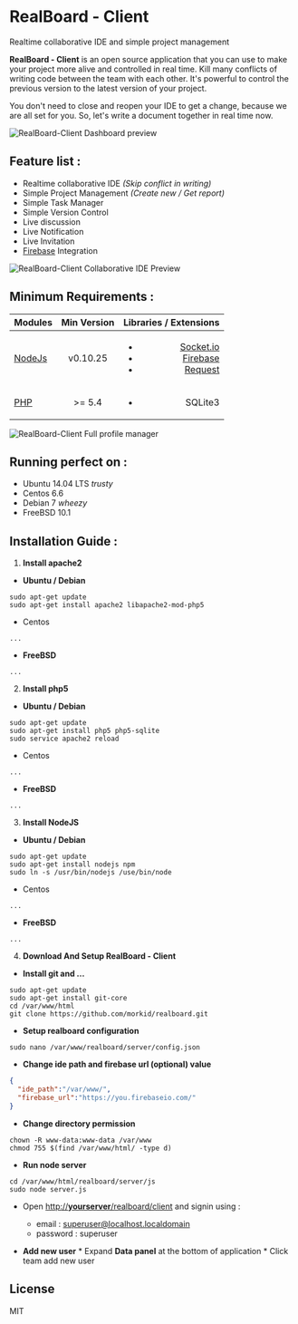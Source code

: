# RealBoard - Client #
Realtime collaborative IDE and simple project management

**RealBoard - Client** is an open source application that you can use to make your project more alive and controlled in real time. Kill many conflicts of writing code between the team with each other. It's powerful to control the previous version to the latest version of your project.

You don't need to close and reopen your IDE to get a change, because we are all set for you. So, let's write a document together in real time now.

![RealBoard-Client Dashboard preview](https://raw.githubusercontent.com/morkid/realboard/master/client/public/img/realboard/rb1.png)

## Feature list :
* Realtime collaborative IDE *(Skip conflict in writing)*
* Simple Project Management *(Create new / Get report)*
* Simple Task Manager
* Simple Version Control
* Live discussion
* Live Notification
* Live Invitation
* [Firebase](https://www.firebase.com/) Integration

![RealBoard-Client Collaborative IDE Preview](https://raw.githubusercontent.com/morkid/realboard/master/client/public/img/realboard/rb6.png)

## Minimum Requirements :

| Modules	| Min Version | Libraries / Extensions |
| --------- |:-----------:| ----------------------:|
| [NodeJs](https://nodejs.org/) | v0.10.25 | <ul><li>[Socket.io](https://github.com/Automattic/socket.io)</li><li>[Firebase](https://www.npmjs.com/package/firebase)</li><li>[Request](https://github.com/request/request)</li></ul> |
| [PHP](http://php.net/) | >= 5.4 | <ul><li>SQLite3</li></ul> |

![RealBoard-Client Full profile manager](https://raw.githubusercontent.com/morkid/realboard/master/client/public/img/realboard/rb5.png)


## Running perfect on :
* Ubuntu 14.04 LTS *trusty*
* Centos 6.6
* Debian 7 *wheezy*
* FreeBSD 10.1

## Installation Guide :
1. __Install apache2__

  * __Ubuntu / Debian__
  ```shell
  sudo apt-get update
  sudo apt-get install apache2 libapache2-mod-php5
  ```
  * Centos
  ```shell
  ...
  ```
  * __FreeBSD__
  ```shell
  ...
  ```

2. __Install php5__

  * __Ubuntu / Debian__
  ```shell
  sudo apt-get update
  sudo apt-get install php5 php5-sqlite
  sudo service apache2 reload
  ```
  * Centos
  ```shell
  ...
  ```
  * __FreeBSD__
  ```shell
  ...
  ```

3. __Install NodeJS__

  * __Ubuntu / Debian__
  ```shell
  sudo apt-get update
  sudo apt-get install nodejs npm
  sudo ln -s /usr/bin/nodejs /use/bin/node
  ```
  * Centos
  ```shell
  ...
  ```
  * __FreeBSD__
  ```shell
  ...
  ```

4. __Download And Setup RealBoard - Client__
  * __Install git and ...__
  ```shell
  sudo apt-get update
  sudo apt-get install git-core
  cd /var/www/html
  git clone https://github.com/morkid/realboard.git
  ```

  * __Setup realboard configuration__
  ```shell
  sudo nano /var/www/realboard/server/config.json
  ```

  * __Change ide path and firebase url (optional) value__
  ```json
  {
    "ide_path":"/var/www/",
    "firebase_url":"https://you.firebaseio.com/"
  }
  ```
  
  * __Change directory permission__
  ```shell
  chown -R www-data:www-data /var/www
  chmod 755 $(find /var/www/html/ -type d)
  ```
  
  * __Run node server__
  ```shell
  cd /var/www/html/realboard/server/js
  sudo node server.js
  ```

  * Open [http://__yourserver__/realboard/client](http://localhost/realboard/client) and signin using :
    * email : superuser@localhost.localdomain
    * password : superuser

  *  __Add new user__
    * Expand __Data panel__ at the bottom of application
    * Click team add new user

## License

MIT
